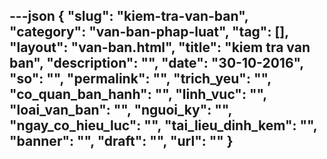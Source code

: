 ---json
{
    "slug": "kiem-tra-van-ban",
    "category": "van-ban-phap-luat",
    "tag": [],
    "layout": "van-ban.html",
    "title": "kiem tra van ban",
    "description": "",
    "date": "30-10-2016",
    "so": "",
    "permalink": "",
    "trich_yeu": "",
    "co_quan_ban_hanh": "",
    "linh_vuc": "",
    "loai_van_ban": "",
    "nguoi_ky": "",
    "ngay_co_hieu_luc": "",
    "tai_lieu_dinh_kem": "",
    "banner": "",
    "draft": "",
    "url": ""
}
---
